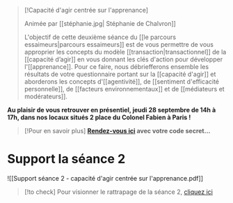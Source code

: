 
>[!Capacité d'agir centrée sur l'apprenance]
>
>Animée par [[stéphanie.jpg| Stéphanie de Chalvron]]
>
>L'objectif de cette deuxième séance du [[le parcours essaimeurs|parcours essaimeurs]] est de vous permettre de vous approprier les concepts du modèle [[transaction|transactionnel]] de la [[capacité d’agir]] en vous donnant les clés d'action pour développer l'[[apprenance]]. Pour ce faire, nous débriefferons ensemble les résultats de votre questionnaire portant sur la [[capacité d'agir]] et aborderons les concepts d'[[agentivité]], de [[sentiment d'efficacité personnelle]], de [[facteurs environnementaux]] et de [[médiateurs et modérateurs]]. 
>
**Au plaisir de vous retrouver en présentiel, jeudi 28 septembre de 14h à 17h, dans nos locaux situés 2 place du Colonel Fabien à Paris !** 

>[!Pour en savoir plus]
>**[Rendez-vous ici](https://vimeo.com/showcase/capacitedagir) avec votre code secret…** 

# Support la séance 2
![[Support séance 2 - capacité d'agir centrée sur l'apprenance.pdf]]

>[!to check]
>Pour visionner le rattrapage de la séance 2, [cliquez ici](https://drive.google.com/file/d/1mxQcVXLmJdN5NjNKlrWA14sy12tVigZk/view?usp=sharing)





